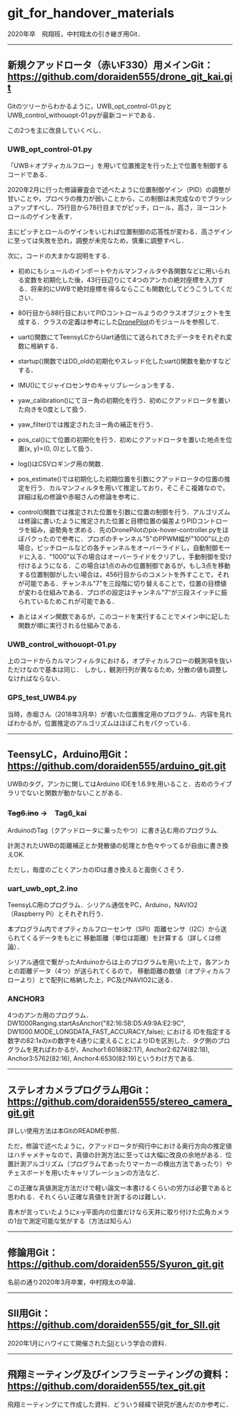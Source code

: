 # git_for_handover_materials
2020年卒　飛翔班，中村翔太の引き継ぎ用Git．

*** 

## 新規クアッドロータ（赤いF330）用メインGit：https://github.com/doraiden555/drone_git_kai.git
Gitのツリーからわかるように，UWB_opt_control-01.pyとUWB_control_withouopt-01.pyが最新コードである．


この2つを主に改良していくべし．


### UWB_opt_control-01.py
「UWB＋オプティカルフロー」を用いて位置推定を行った上で位置を制御するコードである．


2020年2月に行った修論審査会で述べたように位置制御ゲイン（PID）の調整が甘いことや，プロペラの推力が弱いことから，この制御は未完成なのでブラッシュアップすべし．75行目から78行目までがピッチ，ロール，高さ，ヨーコントロールのゲインを表す．


主にピッチとロールのゲインをいじれば位置制御の応答性が変わる．高さゲインに至っては失敗を恐れ，調整が未完なため，慎重に調整すべし．


次に，コードの大まかな説明をする．


  - 初めにもシュールのインポートやカルマンフィルタや各関数などに用いられる変数を初期化した後，43行目辺りにて4つのアンカの絶対座標を入力する．将来的にUWBで絶対座標を得るならここも関数化してどうこうしてください．


  - 80行目から88行目においてPIDコントロールようのクラスオブジェクトを生成する．クラスの定義は参考にした[DronePilot](https://github.com/doraiden555/DronePilot.git)のモジュールを参照して．


  - uart()関数にてTeensyLCからUart通信にて送られてきたデータをそれぞれ変数に格納する．


  - startup()関数ではDD_oldの初期化やスレッド化したuart()関数を動かすなどする．


  - IMU()にてジャイロセンサのキャリブレーションをする．


  - yaw_calibration()にてヨー角の初期化を行う．初めにクアッドロータを置いた向きを0度として扱う．


  - yaw_filter()では推定されたヨー角の補正を行う．


  - pos_cal()にて位置の初期化を行う．初めにクアッドロータを置いた地点を位置(x, y)=(0, 0)として扱う．


  - log()はCSVロギング用の関数．


  - pos_estimate()では初期化した初期位置を引数にクアッドロータの位置の推定を行う．カルマンフィルタを用いて推定しており，そこそこ複雑なので，詳細は私の修論や赤堀さんの修論を参考に．


  - control()関数では推定された位置を引数に位置の制御を行う．アルゴリズムは修論に書いたように推定された位置と目標位置の偏差よりPIDコントローラを組み，姿勢角を求める．先のDronePilotのpix-hover-controller.pyをほぼパクったので参考に．プロポのチャンネル"5"のPPWM幅が"1000"以上の場合，ピッチロールなどの各チャンネルをオーバーライドし，自動制御モードに入る．"1000"以下の場合はオーバーライドをクリアし，手動制御を受け付けるようになる．この場合は1点のみの位置制御であるが，もし3点を移動する位置制御がしたい場合は，456行目からのコメントを外すことで，それが可能である．チャンネル"7"を三段階に切り替えることで，位置の目標値が変わる仕組みである．プロポの設定はチャンネル"7"が三段スイッチに振られているためこれが可能である．


  - あとはメイン関数であるが，このコードを実行することでメイン中に記した関数が順に実行される仕組みである．


### UWB_control_withouopt-01.py
上のコードからカルマンフィルタにおける，オプティカルフローの観測項を抜いただけなので基本は同じ．
しかし，観測行列が異なるため，分散の値も調整しなければならない．

### GPS_test_UWB4.py
当時，赤堀さん（2018年3月卒）が書いた位置推定用のプログラム．内容を見ればわかるが，位置推定のアルゴリズムはほぼこれをパクっている．

***

## TeensyLC，Arduino用Git：https://github.com/doraiden555/arduino_git.git
UWBのタグ，アンカに関してはArduino IDEを1.6.9を用いること．古めのライブラリでないと関数が動かないことがある．

### ~~Tag6.ino~~ →　Tag6_kai
ArduinoのTag（クアッドロータに乗ったやつ）に書き込む用のプログラム.


計測されたUWBの距離補正とか発散値の処理とか色々やってるが自由に書き換えOK.


ただし，毎度のごとくアンカのIDは書き換えると面倒くさそう．


### uart_uwb_opt_2.ino
TeensyLC用のプログラム．シリアル通信をPC，Arduino，NAVIO2（Raspberry Pi）とそれぞれ行う．


本プログラム内でオプティカルフローセンサ（SPI）距離センサ（I2C）から送られてくるデータをもとに
移動距離（単位は距離）を計算する（詳しくは修論）．


シリアル通信で繋がったArduinoからは上のプログラムを用いた上で，各アンカとの距離データ（4つ）が送られてくるので，
移動距離の数値（オプティカルフローより）とで配列に格納した上，PC及びNAVIO2に送る．

### ANCHOR3
4つのアンカ用のプログラム．  DW1000Ranging.startAsAnchor("82:16:5B:D5:A9:9A:E2:9C", DW1000.MODE_LONGDATA_FAST_ACCURACY,false);  における
IDを指定する数字の82:1xのxの数字を4通りに変えることによりIDを区別した．タグ側のプログラムを見ればわかるが，Anchor1:6018(82:17), Anchor2:6274(82:18), Anchor3:5762(82:16), Anchor4:6530(82:19)というわけ方である.

***

## ステレオカメラプログラム用Git：https://github.com/doraiden555/stereo_camera_git.git
詳しい使用方法は本GitのREADME参照．

ただ，修論で述べたように，クアッドロータが飛行中における奥行方向の推定値はハチャメチャなので，真値の計測方法に至っては大幅に改良の余地がある．位置計測アルゴリズム（プログラムであったりマーカーの検出方法であったり）やチェスボードを用いたキャリブレーションの方法など．

この正確な真値測定方法だけで軽い論文一本書けるくらいの労力は必要であると思われる．それくらい正確な真値を計測するのは難しい．

青木が言っていたようにx-y平面内の位置だけなら天井に取り付けた広角カメラの1台で測定可能な気がする（方法は知らん）

***

## 修論用Git：https://github.com/doraiden555/Syuron_git.git
名前の通り2020年3月卒業，中村翔太の卒論．

***

## SII用Git：https://github.com/doraiden555/git_for_SII.git
2020年1月にハワイにて開催された[SII](https://sice-si.org/conf/SII2020/)という学会の資料．

***

## 飛翔ミーティング及びインフラミーティングの資料：https://github.com/doraiden555/tex_git.git
飛翔ミーティングにて作成した資料．どういう経緯で研究が進んだのか参考に．


